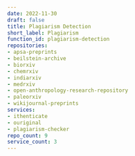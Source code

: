 ```yaml
---
date: 2022-11-30
draft: false
title: Plagiarism Detection
short_label: Plagiarism
function_id: plagiarism-detection
repositories:
- apsa-preprints
- beilstein-archive
- biorxiv
- chemrxiv
- indiarxiv
- medrxiv
- open-anthropology-research-repository
- paleorxiv
- wikijournal-preprints
services:
- ithenticate
- ouriginal
- plagiarism-checker
repo_count: 9
service_count: 3
---
```



